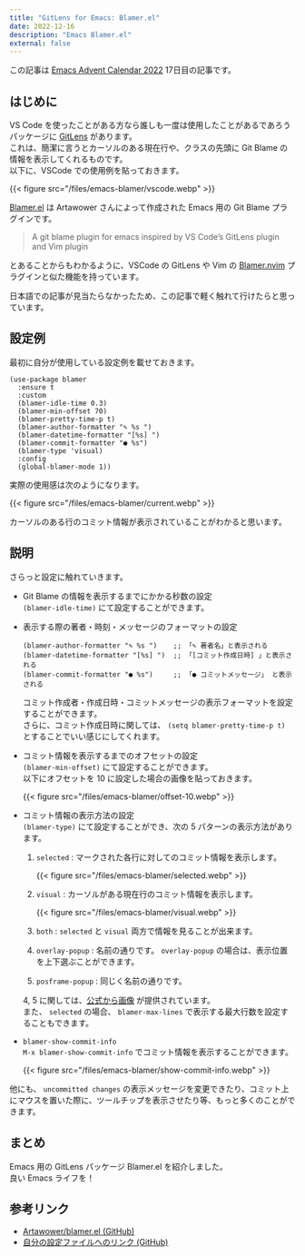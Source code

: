 ```yaml
---
title: "GitLens for Emacs: Blamer.el"
date: 2022-12-16
description: "Emacs Blamer.el"
external: false
---
```


この記事は [Emacs Advent Calendar 2022](https://qiita.com/advent-calendar/2022/emacs) 17日目の記事です。  


## はじめに

VS Code を使ったことがある方なら誰しも一度は使用したことがあるであろうパッケージに [GitLens](https://gitlens.amod.io/) があります。  
これは、簡潔に言うとカーソルのある現在行や、クラスの先頭に Git Blame の情報を表示してくれるものです。  
以下に、VSCode での使用例を貼っておきます。  

{{< figure src="/files/emacs-blamer/vscode.webp" >}} <br/>

[Blamer.el](https://github.com/Artawower/blamer.el) は Artawower さんによって作成された Emacs 用の Git Blame プラグインです。 <br/>

> A git blame plugin for emacs inspired by VS Code’s GitLens plugin and Vim plugin  

とあることからもわかるように、VSCode の GitLens や Vim の [Blamer.nvim](https://github.com/APZelos/blamer.nvim) プラグインと似た機能を持っています。  

日本語での記事が見当たらなかったため、この記事で軽く触れて行けたらと思っています。  


## 設定例

最初に自分が使用している設定例を載せておきます。  

```emacs-lisp
(use-package blamer
  :ensure t
  :custom
  (blamer-idle-time 0.3)
  (blamer-min-offset 70)
  (blamer-pretty-time-p t)
  (blamer-author-formatter "✎ %s ")
  (blamer-datetime-formatter "[%s] ")
  (blamer-commit-formatter "● %s")
  (blamer-type 'visual)
  :config
  (global-blamer-mode 1))
```

実際の使用感は次のようになります。  

{{< figure src="/files/emacs-blamer/current.webp" >}} <br/>

カーソルのある行のコミット情報が表示されていることがわかると思います。  


## 説明

さらっと設定に触れていきます。  

-   Git Blame の情報を表示するまでにかかる秒数の設定  
    `(blamer-idle-time)` にて設定することができます。  

-   表示する際の著者・時刻・メッセージのフォーマットの設定  
    ```emacs-lisp
    (blamer-author-formatter "✎ %s ")    ;; 「✎ 著者名」と表示される
    (blamer-datetime-formatter "[%s] ")  ;; 「[コミット作成日時] 」と表示される
    (blamer-commit-formatter "● %s")     ;; 「● コミットメッセージ」 と表示される
    ```
    コミット作成者・作成日時・コミットメッセージの表示フォーマットを設定することができます。  
    さらに、コミット作成日時に関しては、 `(setq blamer-pretty-time-p t)` とすることでいい感じにしてくれます。  

-   コミット情報を表示するまでのオフセットの設定  
    `(blamer-min-offset)` にて設定することができます。  
    以下にオフセットを 10 に設定した場合の画像を貼っておきます。  
    
    {{< figure src="/files/emacs-blamer/offset-10.webp" >}} <br/>

-   コミット情報の表示方法の設定  
    `(blamer-type)` にて設定することができ、次の 5 パターンの表示方法があります。  
    
    1.  `selected` : マークされた各行に対してのコミット情報を表示します。  
        
        {{< figure src="/files/emacs-blamer/selected.webp" >}} <br/>
    
    2.  `visual` : カーソルがある現在行のコミット情報を表示します。   
        
        {{< figure src="/files/emacs-blamer/visual.webp" >}} <br/>
    
    3.  `both` : `selected` と `visual` 両方で情報を見ることが出来ます。
    
    4.  `overlay-popup` : 名前の通りです。 `overlay-popup` の場合は、表示位置を上下選ぶことができます。
    
    5.  `posframe-popup` : 同じく名前の通りです。
    
    4, 5 に関しては、[公式から画像](https://github.com/Artawower/blamer.el/tree/master/images) が提供されています。  
    	  また、 `selected` の場合、 `blamer-max-lines` で表示する最大行数を設定することもできます。   

-   `blamer-show-commit-info`  
    `M-x blamer-show-commit-info` でコミット情報を表示することができます。  
    
    {{< figure src="/files/emacs-blamer/show-commit-info.webp" >}} <br/>

他にも、 `uncommitted changes` の表示メッセージを変更できたり、コミット上にマウスを置いた際に、ツールチップを表示させたり等、もっと多くのことができます。  


## まとめ

Emacs 用の GitLens パッケージ Blamer.el を紹介しました。  
良い Emacs ライフを！  


## 参考リンク

-   [Artawower/blamer.el (GitHub)](https://github.com/Artawower/blamer.el)
-   [自分の設定ファイルへのリンク (GitHub)](https://github.com/granddaifuku/.emacs.d/blob/9a74af0a088d3d051ec78d61a93bb8c5124dc270/init.el#L635)

